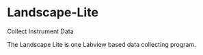 # Landscape-Lite
Collect Instrument Data

The Landscape Lite is one Labview based data collecting program.
